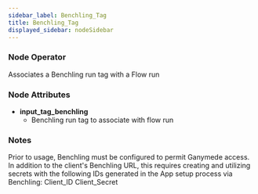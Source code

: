 ```yaml
---
sidebar_label: Benchling_Tag
title: Benchling_Tag
displayed_sidebar: nodeSidebar
---
```


### Node Operator
Associates a Benchling run tag with a Flow run


### Node Attributes
- **input_tag_benchling**
  - Benchling run tag to associate with flow run


### Notes
Prior to usage, Benchling must be configured to permit Ganymede access. In addition to
the client's Benchling URL, this requires creating and utilizing secrets with the following
IDs generated in the App setup process via Benchling:
Client_ID
Client_Secret